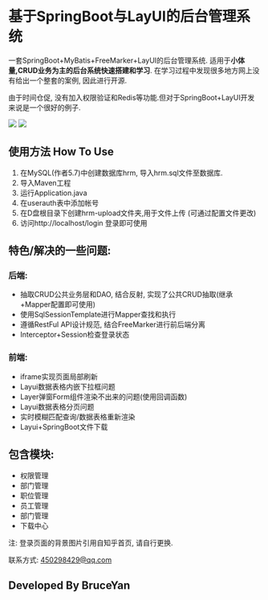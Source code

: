 # 基于SpringBoot与LayUI的后台管理系统
一套SpringBoot+MyBatis+FreeMarker+LayUI的后台管理系统.
适用于**小体量,CRUD业务为主的后台系统快速搭建和学习**. 
在学习过程中发现很多地方网上没有给出一个整套的案例, 因此进行开源.

由于时间仓促, 没有加入权限验证和Redis等功能.但对于SpringBoot+LayUI开发来说是一个很好的例子.

![](https://note.youdao.com/yws/public/resource/58918c59a59ab57824426ac85e456ea7/xmlnote/007965B6D0714609B17C891FB951CB05/4938)
![](https://note.youdao.com/yws/public/resource/58918c59a59ab57824426ac85e456ea7/xmlnote/F96F700BCBB5484E9C91AD0D4EC6BB65/4937)
## 使用方法 How To Use
1. 在MySQL(作者5.7)中创建数据库hrm, 导入hrm.sql文件至数据库.
2. 导入Maven工程
3. 运行Application.java
4. 在userauth表中添加帐号
5. 在D盘根目录下创建hrm-upload文件夹,用于文件上传 (可通过配置文件更改)
5. 访问http://localhost/login 登录即可使用

## 特色/解决的一些问题:
### 后端:
- 抽取CRUD公共业务层和DAO, 结合反射, 实现了公共CRUD抽取(继承+Mapper配置即可使用)
- 使用SqlSessionTemplate进行Mapper查找和执行
- 遵循RestFul API设计规范, 结合FreeMarker进行前后端分离
- Interceptor+Session检查登录状态

### 前端:
- iframe实现页面局部刷新
- Layui数据表格内嵌下拉框问题
- Layer弹窗Form组件渲染不出来的问题(使用回调函数)
- Layui数据表格分页问题
- 实时模糊匹配查询/数据表格重新渲染
- Layui+SpringBoot文件下载

## 包含模块:
- 权限管理
- 部门管理
- 职位管理
- 员工管理
- 部门管理
- 下载中心

注: 登录页面的背景图片引用自知乎首页, 请自行更换.

联系方式: 450298429@qq.com
## Developed By BruceYan
